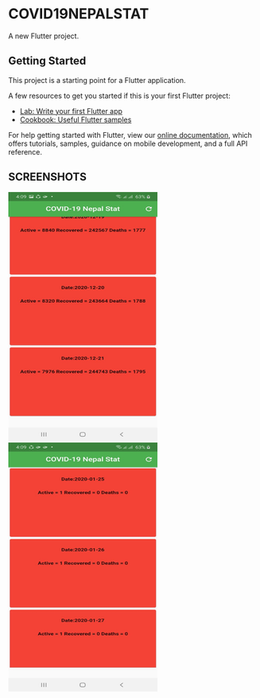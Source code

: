 # COVID19NEPALSTAT

A new Flutter project.

## Getting Started

This project is a starting point for a Flutter application.

A few resources to get you started if this is your first Flutter project:

- [Lab: Write your first Flutter app](https://flutter.dev/docs/get-started/codelab)
- [Cookbook: Useful Flutter samples](https://flutter.dev/docs/cookbook)

For help getting started with Flutter, view our
[online documentation](https://flutter.dev/docs), which offers tutorials,
samples, guidance on mobile development, and a full API reference.

## SCREENSHOTS

<img src="https://github.com/gaurav822/GENSECLOUD_FLUTTERTRAINING/blob/master/Practice%20Folder/COVID19NEPAL/screenshots/1.jpeg" width="300" height="500">
<img src="https://github.com/gaurav822/GENSECLOUD_FLUTTERTRAINING/blob/master/Practice%20Folder/COVID19NEPAL/screenshots/2.jpeg" width="300" height="500">

